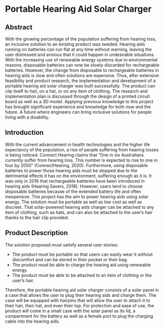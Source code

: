 # Portable Hearing Aid Solar Charger


## Abstract 

With the growing percentage of the population suffering from hearing loss, an inclusive solution to an 
existing product was needed. Hearing aids running on batteries can run flat at any time without warning, 
leaving the user distressed and anxious that it could happen in undesirable situations. With the 
increasing use of renewable energy systems due to environmental reasons, disposable batteries can now 
be slowly discarded for rechargeable batteries. However, the change from disposable to rechargeable 
batteries in hearing aids is slow and often solutions are expensive. Thus, after extensive feasibility and 
product research, the implementation and development of a portable hearing aid solar charger was built 
successfully. The product can clip itself to hair, on a hat, or on any item of clothing. The research and 
implementation plan is discussed through the design of a printed circuit board as well as a 3D model. 
Applying previous knowledge to this project has brought significant experience and knowledge for both 
now and the future. A future where engineers can bring inclusive solutions for people living with a 
disability.


## Introduction 

With the current advancement in health technologies and the higher life expectancy of the population, 
a rise of people suffering from hearing losses is being noticed. Connect Hearing claims that “One in six 
Australians currently suffer from hearing loss. This number is expected to rise to one in four by 2050” 
(ConnectHearing, 2020). Furthermore, using disposable batteries to power those hearing aids must be 
stopped due to the detrimental effects it has on the environment, suffering enough as it is. 
It was only in 2016 that rechargeable batteries have been introduced in hearing aids (Hearing Savers, 2018). 
However, users tend to choose disposable batteries because of the extended battery life and often inexpensive. 
This project has the aim to power hearing aids using solar energy. The solution must be portable as well as low 
cost as well as discreet. That solar-powered hearing aids charger can be attached to any item of clothing, such 
as hats, and can also be attached to the user’s hair thanks to the hair clip provided.

## Product Description

The solution proposed must satisfy several user stories: 
-  The product must be portable so that users can easily wear it without discomfort and can be 
stored in their pocket or their bag.
- The product must be able to charge the hearing aid using renewable energy. 
- The product must be able to be attached to an item of clothing or the user’s hair. 


Therefore, the portable hearing aid solar charger consists of a solar panel in a case that allows the user 
to plug their hearing aids and charge them. The case will be equipped with hairpins that will allow the 
user to attach it to their hair, their hat, and even their top.
For protection and ease of use, the product will come in a small case with the solar panel as its lid, a 
compartment for the battery as well as a female port to plug the charging cable into the hearing aids. 


